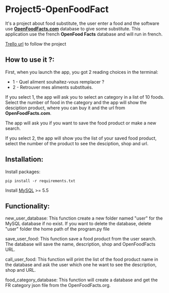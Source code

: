 ﻿# Project5-OpenFoodFact


It's a project about food substitute, the user enter a food and the software use [**OpenFoodFacts.com**](https://world.openfoodfacts.org/) database to give some substitute.
This application use the french **OpenFood Facts** database and will run in french.

[Trello url](https://trello.com/b/ms61EyzV/project5-openfoodfact) to follow the project


**How to use it ?:**
----------

First, when you launch the app, you got 2 reading choices in the terminal:

 - 1 - Quel aliment souhaitez-vous remplacer ? 
 - 2 - Retrouver mes aliments substitués.
 
 If you select 1, the app will ask you to select an category in a list of 10 foods. Select the number of food in the category and the app will show  the desciption product, where you can buy it and the url from **OpenFoodFacts.com**.
 
 The app will ask you if you want to save the food product or make a new search.

If you select 2, the app will show you the list of your saved food product, select the number of the product to see the desciption, shop and url.

**Installation:**
----------
Install packages:

    pip install -r requirements.txt

Install [MySQL](https://dev.mysql.com/downloads/installer/) >= 5.5

**Functionality:**
----------

new_user_database:
This function create a new folder named "user" for the MySQL database if no exist.
If you want to delete the database, delete "user" folder the home path of the program.py file

save_user_food:
This function save a food product from the user search.
The database will save the name, description, shop and OpenFoodFacts URL.

call_user_food:
This function will print the list of the food product name in the database and ask the user which one he want to see the description, shop and URL.

food_category_database:
This function will create a database and get the FR category json file from the OpenFoodFacts.org.

